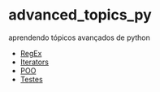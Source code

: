 # advanced_topics_py
aprendendo tópicos avançados de python

- [RegEx](https://github.com/CarlosG18/advanced_topics_py/blob/main/topics/regex/regex.md)
- [Iterators](https://github.com/CarlosG18/advanced_topics_py/blob/main/topics/iterators/iterators.md)
- [POO](https://github.com/CarlosG18/advanced_topics_py/blob/main/topics/poo/poo.md)
- [Testes]()